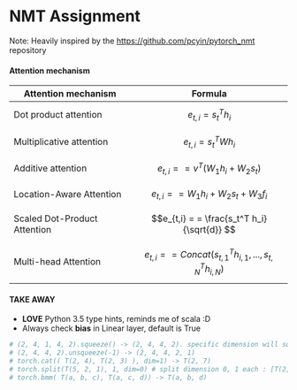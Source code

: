 # NMT Assignment
Note: Heavily inspired by the https://github.com/pcyin/pytorch_nmt repository

#### Attention mechanism

    

|  Attention mechanism       |                              Formula                                |
|----------------------------|---------------------------------------------------------------------|
|Dot product attention       |$$e_{t,i} = s_t^T h_i$$                                              |
|Multiplicative attention    |$$e_{t,i} = s_t^T W h_i$$                                            |
|Additive attention          |$$e_{t,i} = = v^T (W_1 h_i + W_2 s_t)$$                              |
|Location-Aware Attention    |$$e_{t,i} = = W_1 h_i + W_2 s_t + W_3 f_i$$                          |
|Scaled Dot-Product Attention|$$e_{t,i} = = \frac{s_t^T h_i}{\sqrt{d}} $$                          |
|Multi-head Attention        |$$e_{t,i} = = Concat(s_{t,1}^T h_{i,1},...,s_{t,N}^T h_{i,N}) $$     |



#### TAKE AWAY

- **LOVE** Python 3.5 type hints, reminds me of scala :D
- Always check **bias** in Linear layer, default is True

```python
# (2, 4, 1, 4, 2).squeeze() -> (2, 4, 4, 2). specific dimension will squeeze this dim
# (2, 4, 4, 2).unsqueeze(-1) -> (2, 4, 4, 2, 1)
# torch.cat(( T(2, 4), T(2, 3) ), dim=1) -> T(2, 7)
# torch.split(T(5, 2, 1), 1, dim=0) # split dimension 0, 1 each : [T(2, 1)] * 5
# torch.bmm( T(a, b, c), T(a, c, d)) -> T(a, b, d)
```
